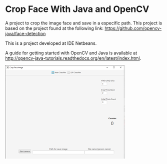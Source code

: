 # Crop Face With Java and OpenCV

A project to crop the image face and save in a especific path.
This project is based on the project found at the following link: https://github.com/opencv-java/face-detection

This is a project developed at IDE Netbeans.

A guide for getting started with OpenCV and Java is available at http://opencv-java-tutorials.readthedocs.org/en/latest/index.html.

![Interface from Project](image_for_readme/JavaCropOpenCV.png?raw=true "Title")